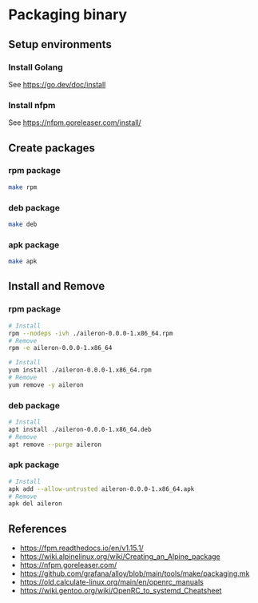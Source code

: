 # Packaging binary

## Setup environments

### Install Golang

See <https://go.dev/doc/install>

### Install nfpm

See <https://nfpm.goreleaser.com/install/>

## Create packages

### rpm package

```sh
make rpm
```

### deb package

```sh
make deb
```

### apk package

```sh
make apk
```

## Install and Remove

### rpm package

```sh
# Install
rpm --nodeps -ivh ./aileron-0.0.0-1.x86_64.rpm
# Remove
rpm -e aileron-0.0.0-1.x86_64
```

```sh
# Install
yum install ./aileron-0.0.0-1.x86_64.rpm
# Remove
yum remove -y aileron
```

### deb package

```sh
# Install
apt install ./aileron-0.0.0-1.x86_64.deb
# Remove
apt remove --purge aileron
```

### apk package

```sh
# Install
apk add --allow-untrusted aileron-0.0.0-1.x86_64.apk
# Remove
apk del aileron
```

## References

- <https://fpm.readthedocs.io/en/v1.15.1/>
- <https://wiki.alpinelinux.org/wiki/Creating_an_Alpine_package>
- <https://nfpm.goreleaser.com/>
- <https://github.com/grafana/alloy/blob/main/tools/make/packaging.mk>
- <https://old.calculate-linux.org/main/en/openrc_manuals>
- <https://wiki.gentoo.org/wiki/OpenRC_to_systemd_Cheatsheet>
